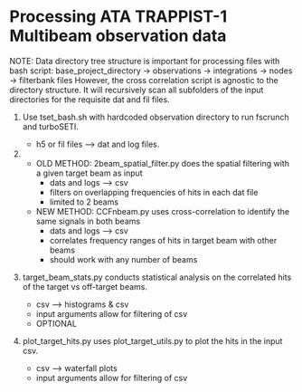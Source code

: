 # Processing ATA TRAPPIST-1 Multibeam observation data
NOTE: Data directory tree structure is important for processing files with bash script: 
base_project_directory -> observations -> integrations -> nodes -> filterbank files
However, the cross correlation script is agnostic to the directory structure.
It will recursively scan all subfolders of the input directories for the requisite dat and fil files.

1. Use tset_bash.sh with hardcoded observation directory to run fscrunch and turboSETI.
    - h5 or fil files --> dat and log files.

2.  
    - OLD METHOD: 2beam_spatial_filter.py does the spatial filtering with a given target beam as input
        - dats and logs --> csv
        - filters on overlapping frequencies of hits in each dat file
        - limited to 2 beams
    - NEW METHOD: CCFnbeam.py uses cross-correlation to identify the same signals in both beams
        - dats and logs --> csv
        - correlates frequency ranges of hits in target beam with other beams
        - should work with any number of beams

3. target_beam_stats.py conducts statistical analysis on the correlated hits of the target vs off-target beams.
    - csv --> histograms & csv
    - input arguments allow for filtering of csv
    - OPTIONAL

4. plot_target_hits.py uses plot_target_utils.py to plot the hits in the input csv.
    - csv --> waterfall plots
    - input arguments allow for filtering of csv
